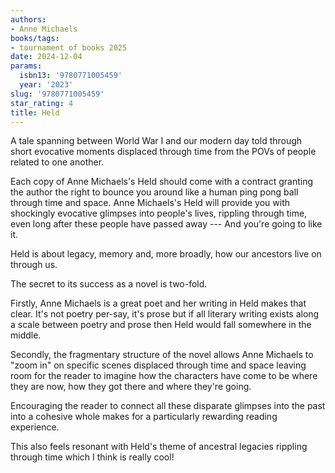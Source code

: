 ```yaml
---
authors:
- Anne Michaels
books/tags:
- tournament of books 2025
date: 2024-12-04
params:
  isbn13: '9780771005459'
  year: '2023'
slug: '9780771005459'
star_rating: 4
title: Held
---
```


A tale spanning between World War I and our modern day told through short evocative moments displaced through time from the POVs of people related to one another.

<!--more-->

Each copy of Anne Michaels's Held should come with a contract granting the author the right to bounce you around like a human ping pong ball through time and space. Anne Michaels's Held will provide you with shockingly evocative glimpses into people's lives, rippling through time, even long after these people have passed away --- And you're going to like it.

Held is about legacy, memory and, more broadly, how our ancestors live on through us.

The secret to its success as a novel is two-fold.

Firstly, Anne Michaels is a great poet and her writing in Held makes that clear. It's not poetry per-say, it's prose but if all literary writing exists along a scale between poetry and prose then Held would fall somewhere in the middle.

Secondly, the fragmentary structure of the novel allows Anne Michaels to "zoom in" on specific scenes displaced through time and space leaving room for the reader to imagine how the characters have come to be where they are now, how they got there and where they're going.

Encouraging the reader to connect all these disparate glimpses into the past into a cohesive whole makes for a particularly rewarding reading experience.

This also feels resonant with Held's theme of ancestral legacies rippling through time which I think is really cool!
